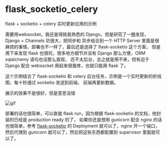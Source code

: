 # flask_socketio_celery

flask + socketio + celery 实时更新应用的示例

需要用websocket，我还是得挑我熟悉的 Django，但是研究了一圈发现，Django + Channels 坑很大，把同步和
异步结合到一个 HTTP Server 里面是很麻烦的事情，部署也不一样了，最后还是选择了 flask-socketio 这个方案，
但是用下来发现 flask 也很坑，很多地方细节并没有 Django 那么方便，ORM sqlalchemy 语句也没那么直观，
还不太后台，总之就是用不来，但有迫于 Django 配合 websocket 用起来很蛋疼，也就只能用 flask 了。

这个示例结合了 flask-socketio 和 celery 后台任务，示例是一个实时更新的折线图，每十秒通过 socketio 发送到前端，
前端再更新数据。

展示的效果不是很好，但是意思没错

![gif](https://breakwire.oss-cn-shanghai.aliyuncs.com/flask-socketio.gif)

部署的话也很简单，可以直接 flask run，因为根据 flask-socketio 的文档，他封装的已经是 production ready 的了，
如果你还是想用 gunicorn 配合 nginx 的话也很简单，参考 [flask-socketio](https://flask-socketio.readthedocs.io/en/latest/)
的 Deployment 就可以了，nginx 开一个端口，然后代理到 gunicorn 就可以了，然后把这些东西都配置到 supervisor 里面就可以了。
